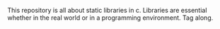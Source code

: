 This repository is all about static libraries in c.
Libraries are essential whether in the real world or in a programming environment.
Tag along.
